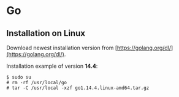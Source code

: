 # Go

## Installation on Linux

Download newest installation version from [https://golang.org/dl/](https://golang.org/dl/).

Installation example of version **14.4**:

```
$ sudo su
# rm -rf /usr/local/go
# tar -C /usr/local -xzf go1.14.4.linux-amd64.tar.gz
```
